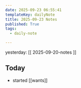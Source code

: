```yaml
---
date: 2025-09-23 06:55:41
templateKey: dailyNote
title: 2025-09-23 Notes
published: True
tags:
  - daily-note

---
```


yesterday: [[ 2025-09-20-notes ]]

## Today

- started [[wants]]

